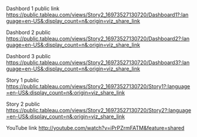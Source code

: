 Dashbord 1 public link https://public.tableau.com/views/Story2_16973527130720/Dashboard1?:language=en-US&:display_count=n&:origin=viz_share_link

Dashbord 2 public https://public.tableau.com/views/Story2_16973527130720/Dashboard2?:language=en-US&:display_count=n&:origin=viz_share_link

Dashbord 3 public https://public.tableau.com/views/Story2_16973527130720/Dashboard3?:language=en-US&:display_count=n&:origin=viz_share_link

Story 1 public https://public.tableau.com/views/Story2_16973527130720/Story1?:language=en-US&:display_count=n&:origin=viz_share_link

Story 2 public  https://public.tableau.com/views/Story2_16973527130720/Story2?:language=en-US&:display_count=n&:origin=viz_share_link


 YouTube link http://youtube.com/watch?v=iPrPZrmFATM&feature=shared
